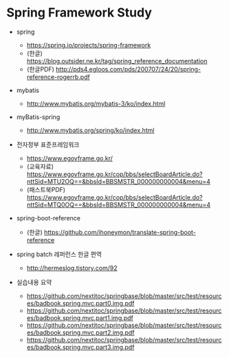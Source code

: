 # Spring Framework Study

- spring
	- https://spring.io/projects/spring-framework
	- (한글) https://blog.outsider.ne.kr/tag/spring_reference_documentation
	- (한글PDF) http://pds4.egloos.com/pds/200707/24/20/spring-reference-rogerrb.pdf

- mybatis
	- http://www.mybatis.org/mybatis-3/ko/index.html

- myBatis-spring
	- http://www.mybatis.org/spring/ko/index.html
	
- 전자정부 표준프레임워크
	- https://www.egovframe.go.kr/
	- (교육자료) https://www.egovframe.go.kr/cop/bbs/selectBoardArticle.do?nttSid=MTU2OQ==&bbsId=BBSMSTR_000000000004&menu=4
	- (패스트북PDF) https://www.egovframe.go.kr/cop/bbs/selectBoardArticle.do?nttSid=MTQ0OQ==&bbsId=BBSMSTR_000000000004&menu=4

- spring-boot-reference
	- (한글) https://github.com/ihoneymon/translate-spring-boot-reference

- spring batch 레퍼런스 한글 편역 
	- http://hermeslog.tistory.com/92

- 실습내용 요약
	- https://github.com/nextitoc/springbase/blob/master/src/test/resources/badbook.spring.mvc.part0.img.pdf
	- https://github.com/nextitoc/springbase/blob/master/src/test/resources/badbook.spring.mvc.part1.img.pdf
	- https://github.com/nextitoc/springbase/blob/master/src/test/resources/badbook.spring.mvc.part2.img.pdf
	- https://github.com/nextitoc/springbase/blob/master/src/test/resources/badbook.spring.mvc.part3.img.pdf

